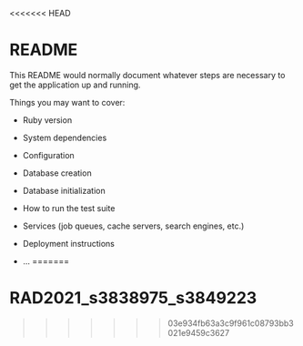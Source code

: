 <<<<<<< HEAD
# README

This README would normally document whatever steps are necessary to get the
application up and running.

Things you may want to cover:

* Ruby version

* System dependencies

* Configuration

* Database creation

* Database initialization

* How to run the test suite

* Services (job queues, cache servers, search engines, etc.)

* Deployment instructions

* ...
=======
# RAD2021_s3838975_s3849223
>>>>>>> 03e934fb63a3c9f961c08793bb3021e9459c3627
